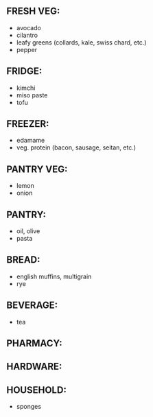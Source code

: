 ## FRESH VEG:
- avocado
- cilantro
- leafy greens (collards, kale, swiss chard, etc.)
- pepper

## FRIDGE:
- kimchi
- miso paste
- tofu

## FREEZER:
- edamame
- veg. protein (bacon, sausage, seitan, etc.)

## PANTRY VEG:
- lemon
- onion

## PANTRY:
- oil, olive
- pasta

## BREAD:
- english muffins, multigrain
- rye

## BEVERAGE:
- tea

## PHARMACY:

## HARDWARE:

## HOUSEHOLD:
- sponges
